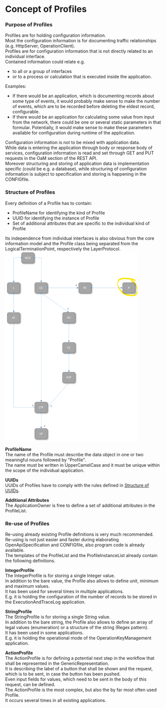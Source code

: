 # Concept of Profiles


### Purpose of Profiles  
Profiles are for holding configuration information.  
Most the configuration information is for documenting traffic relationships (e.g. HttpServer, OperationClient).  
Profiles are for configuration information that is not directly related to an individual interface.  
Contained information could relate e.g.  
* to all or a group of interfaces  
* or to a process or calculation that is executed inside the application.  

Examples:  
- If there would be an application, which is documenting records about some type of events, it would probably make sense to make the number of events, which are to be recorded before deleting the eldest record, configurable.  
- If there would be an application for calculating some value from input from the network, there could be one or several static parameters in that formular. Potentially, it would make sense to make these parameters available for configuration during runtime of the application.  

Configuration information is not to be mixed with application data.  
While data is entering the application through body or response body of services, configuration information is read and set through GET and PUT requests in the OaM section of the REST API.  
Moreover structuring and storing of application data is implementation specific (could be e.g. a database), while structuring of configuration information is subject to specification and storing is happening in the CONFIGfile.  


### Structure of Profiles  
Every definition of a Profile has to contain:  
* ProfileName for identifying the kind of Profile  
* UUID for identifying the instance of Profile  
* Set of additional attributes that are specific to the individual kind of Profile  

Its independence from individual interfaces is also obvious from the core information model and the Profile class being separated from the LogicalTerminationPoint, respectively the LayerProtocol.  
![Location of Profiles](./pictures/220628_core_classes_profile_s.png)  

**ProfileName**  
The name of the Profile must describe the data object in one or two meaningful nouns followed by "Profile".  
The name must be written in UpperCamelCase and it must be unique within the scope of the individual application.  

**UUIDs**  
UUIDs of Profiles have to comply with the rules defined in [Structure of UUIDs](../StructureOfUuids/StructureOfUuids.md).  

**Additional Attributes**  
The ApplicationOwner is free to define a set of additional attributes in the ProfileList.  


### Re-use of Profiles

Re-using already existing Profile definitions is very much recommended.  
Re-using is not just easier and faster during elaborating OpenApiSpecification and CONFIGfile, also program code is already available.  
The templates of the ProfileList and the ProfileInstanceList already contain the following definitions.

**IntegerProfile**  
The IntegerProfile is for storing a single Integer value.  
In addition to the bare value, the Profile also allows to define unit, minimum and maximum values.  
It has been used for several times in multiple applications.  
E.g. it is holding the configuration of the number of records to be stored in the ExecutionAndTraceLog application.  

**StringProfile**  
The StringProfile is for storing a single String value.  
In addition to the bare string, the Profile also allows to define an array of legal values (enumeration) or a structure of the string (Regex pattern).  
It has been used in some applications.  
E.g. it is holding the operational mode of the OperationKeyManagement application.  

**ActionProfile**  
The ActionProfile is for defining a potential next step in the workflow that shall be represented in the GenericRepresentation.  
It is describing the label of a button that shall be shown and the request, which is to be sent, in case the button has been pushed.  
Even input fields for values, which need to be sent in the body of this request, can be defined.  
The ActionProfile is the most complex, but also the by far most often used Profile.  
It occurs several times in all existing applications.  
